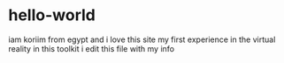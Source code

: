 # hello-world
iam koriim from egypt and i love this site 
my first experience in the virtual reality in this toolkit
i edit this file with my info
